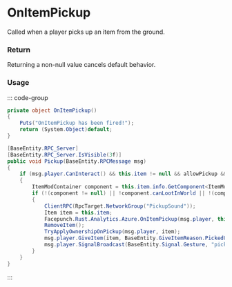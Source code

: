 # OnItemPickup
<Badge type="info" text="Item"/><Badge type="danger" text="Carbon Compatible"/><Badge type="warning" text="Oxide Compatible"/>
Called when a player picks up an item from the ground.

### Return
Returning a non-null value cancels default behavior.

### Usage
::: code-group
```csharp [Example]
private object OnItemPickup()
{
	Puts("OnItemPickup has been fired!");
	return (System.Object)default;
}
```
```csharp [Source — Assembly-CSharp @ WorldItem]
[BaseEntity.RPC_Server]
[BaseEntity.RPC_Server.IsVisible(3f)]
public void Pickup(BaseEntity.RPCMessage msg)
{
	if (msg.player.CanInteract() && this.item != null && allowPickup && CanOpenInSafeZone(msg.player))
	{
		ItemModContainer component = this.item.info.GetComponent<ItemModContainer>();
		if (!(component != null) || !component.canLootInWorld || !(component.pickupInWorldDelay > 0f) || !(UnityEngine.Mathf.Abs(pickupStartTime + component.pickupInWorldDelay - UnityEngine.Time.realtimeSinceStartup) > ConVar.AntiHack.rpc_timer_forgiveness))
		{
			ClientRPC(RpcTarget.NetworkGroup("PickupSound"));
			Item item = this.item;
			Facepunch.Rust.Analytics.Azure.OnItemPickup(msg.player, this);
			RemoveItem();
			TryApplyOwnershipOnPickup(msg.player, item);
			msg.player.GiveItem(item, BaseEntity.GiveItemReason.PickedUp);
			msg.player.SignalBroadcast(BaseEntity.Signal.Gesture, "pickup_item");
		}
	}
}

```
:::
